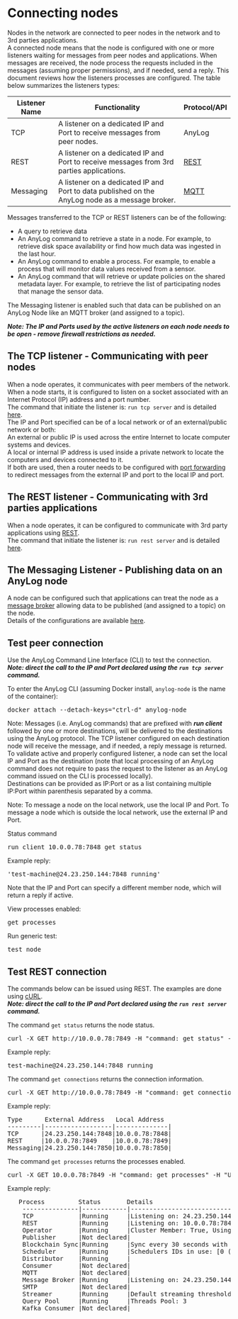 # Connecting nodes

Nodes in the network are connected to peer nodes in the network and to 3rd parties applications.   
A connected node means that the node is configured with one or more listeners waiting for messages from peer nodes and applications. When messages are received, 
the node process the requests included in the messages (assuming proper permissions), and if needed, send a reply.
This document reviews how the listeners processes are configured. The table below summarizes the listeners types:
  
| Listener Name  | Functionality | Protocol/API |
| ------------- | ---- | --- |
| TCP | A listener on a dedicated IP and Port to receive messages from peer nodes.  | AnyLog |
| REST | A listener on a dedicated IP and Port to receive messages from 3rd parties applications.  | [REST](https://en.wikipedia.org/wiki/Representational_state_transfer) |
| Messaging | A listener on a dedicated IP and Port to data published on the AnyLog node as a message broker.  | [MQTT](https://mqtt.org/)  |

Messages transferred to the TCP or REST listeners can be of the following:
* A query to retrieve data
* An AnyLog command to retrieve a state in a node. For example, to retrieve disk space availability or find how much data was ingested in the last hour.  
* An AnyLog command to enable a process. For example, to enable a process that will monitor data values received from a sensor.
* An AnyLog command that will retrieve or update policies on the shared metadata layer. For example, to retrieve the list of participating nodes that manage the sensor data.

The Messaging listener is enabled such that data can be published on an AnyLog Node like an MQTT broker (and assigned to a topic).

***Note: The IP and Ports used by the active listeners on each node needs to be open - remove firewall restrictions as needed.***

## The TCP listener - Communicating with peer nodes

When a node operates, it communicates with peer members of the network.    
When a node starts, it is configured to listen on a socket associated with an Internet Protocol (IP) address and a port number.  
The command that initiate the listener is: ```run tcp server``` and is detailed [here](../background%20processes.md#the-tcp-server-process).    
The IP and Port specified can be of a local network or of an external/public network or both:  
An external or public IP is used across the entire Internet to locate computer systems and devices.  
A local or internal IP address is used inside a private network to locate the computers and devices connected to it.  
If both are used, then a router needs to be configured with [port forwarding](https://en.wikipedia.org/wiki/Port_forwarding) to redirect messages from the external IP and port 
to the local IP and port.

## The REST listener - Communicating with 3rd parties applications

When a node operates, it can be configured to communicate with 3rd party applications using [REST](https://en.wikipedia.org/wiki/Representational_state_transfer).  
The command that initiate the listener is: ```run rest server``` and is detailed [here](../background%20processes.md#rest-requests).  

## The Messaging Listener - Publishing data on an AnyLog node

A node can be configured such that applications can treat the node as a [message broker](https://en.wikipedia.org/wiki/Message_broker) allowing data to be published (and assigned to a topic) on the node.  
Details of the configurations are available [here](../message%20broker.md#using-a-message-broker).

## Test peer connection
Use the AnyLog Command Line Interface (CLI) to test the connection.  
***Note: direct the call to the IP and Port declared using the ```run tcp server``` command.***  

To enter the AnyLog CLI (assuming Docker install, ```anylog-node``` is the name of the container):
<pre>
docker attach --detach-keys="ctrl-d" anylog-node
</pre>

Note: Messages (i.e. AnyLog commands) that are prefixed with ***run client*** followed by one or more destinations, will be delivered to the destinations
using the AnyLog protocol. The TCP listener configured on each destination node will receive the message, and if needed, a reply message is returned.  
To validate active and properly configured listener, a node can set the local IP and Port as the destination (note that
local processing of an AnyLog command does not require to pass the request to the listener as an AnyLog command issued on the CLI is processed locally).  
Destinations can be provided as IP:Port or as a list containing multiple IP:Port within parenthesis separated by a comma.

Note: To message a node on the local network, use the local IP and Port. To message a node which is outside the local network, use the external IP and Port.
  
Status command
<pre>
run client 10.0.0.78:7848 get status
</pre>

Example reply:
<pre>
'test-machine@24.23.250.144:7848 running'
</pre>
Note that the IP and Port can specify a different member node, which will return a reply if active. 

View processes enabled:
<pre>
get processes
</pre>

Run generic test:
<pre>
test node
</pre>


## Test REST connection 
The commands below can be issued using REST. The examples are done using [cURL](https://curl.se/docs/).  
***Note: direct the call to the IP and Port declared using the ```run rest server``` command.***

The command ```get status``` returns the node status.

<pre>
curl -X GET http://10.0.0.78:7849 -H "command: get status" -H "User-Agent: AnyLOg/1.23"
</pre>

Example reply:
<pre>
test-machine@24.23.250.144:7848 running
</pre>

The command ```get connections``` returns the connection information.  

<pre>
curl -X GET http://10.0.0.78:7849 -H "command: get connections" -H "User-Agent: AnyLOg/1.23"
</pre>

Example reply:
<pre>
Type      External Address   Local Address
---------|------------------|--------------|
TCP      |24.23.250.144:7848|10.0.0.78:7848|
REST     |10.0.0.78:7849    |10.0.0.78:7849|
Messaging|24.23.250.144:7850|10.0.0.78:7850|
</pre>


The command ```get processes``` returns the processes enabled.
<pre>
curl -X GET 10.0.0.78:7849 -H "command: get processes" -H "User-Agent: AnyLog/1.23" 
</pre>

Example reply:
<pre>
   Process         Status       Details
    ---------------|------------|---------------------------------------------------------------------|
    TCP            |Running     |Listening on: 24.23.250.144:7848 and 10.0.0.78:7848, Threads Pool: 6 |
    REST           |Running     |Listening on: 10.0.0.78:7849, Threads Pool: 5, Timeout: 20, SSL: None|
    Operator       |Running     |Cluster Member: True, Using Master: 45.33.41.185:2048                |
    Publisher      |Not declared|                                                                     |
    Blockchain Sync|Running     |Sync every 30 seconds with master using: 45.33.41.185:2048           |
    Scheduler      |Running     |Schedulers IDs in use: [0 (system)] [1 (user)]                       |
    Distributor    |Running     |                                                                     |
    Consumer       |Not declared|                                                                     |
    MQTT           |Not declared|                                                                     |
    Message Broker |Running     |Listening on: 24.23.250.144:7850 and 10.0.0.78:7850, Threads Pool: 4 |
    SMTP           |Not declared|                                                                     |
    Streamer       |Running     |Default streaming thresholds are 60 seconds and 10,000 bytes         |
    Query Pool     |Running     |Threads Pool: 3                                                      |
    Kafka Consumer |Not declared|                                                                     |
</pre>

